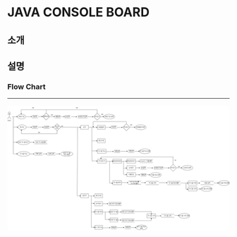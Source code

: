 # JAVA CONSOLE BOARD
## 소개 <br>
## 설명 <br>
### Flow Chart <hr>
![flowchart](https://github.com/IT-improvement/MyBoard/blob/master/MyBoard/flow%20chart.png)
